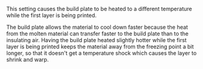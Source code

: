 This setting causes the build plate to be heated to a different temperature while the first layer is being printed.

The build plate allows the material to cool down faster because the heat from the molten material can transfer faster to the build plate than to the insulating air. Having the build plate heated slightly hotter while the first layer is being printed keeps the material away from the freezing point a bit longer, so that it doesn't get a temperature shock which causes the layer to shrink and warp.